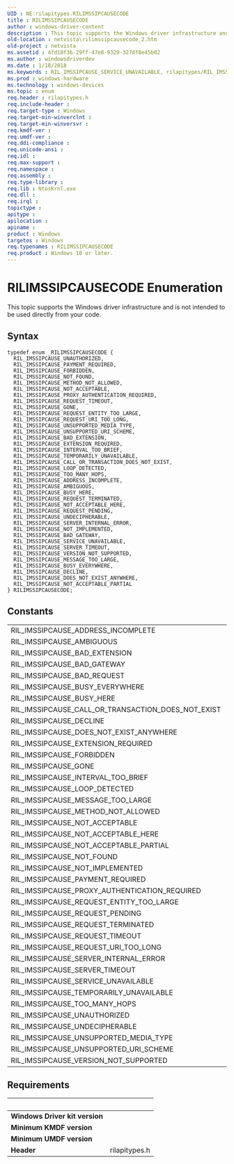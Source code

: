 ```yaml
---
UID : NE:rilapitypes.RILIMSSIPCAUSECODE
title : RILIMSSIPCAUSECODE
author : windows-driver-content
description : This topic supports the Windows driver infrastructure and is not intended to be used directly from your code.
old-location : netvista\rilimssipcausecode_2.htm
old-project : netvista
ms.assetid : 4fd18f3b-29ff-47e8-9329-327df8e45b02
ms.author : windowsdriverdev
ms.date : 1/18/2018
ms.keywords : RIL_IMSSIPCAUSE_SERVICE_UNAVAILABLE, rilapitypes/RIL_IMSSIPCAUSE_BUSY_EVERYWHERE, rilapitypes/RIL_IMSSIPCAUSE_REQUEST_PENDING, rilapitypes/RIL_IMSSIPCAUSE_TOO_MANY_HOPS, rilapitypes/RIL_IMSSIPCAUSE_DOES_NOT_EXIST_ANYWHERE, rilapitypes/RIL_IMSSIPCAUSE_UNAUTHORIZED, rilapitypes/RIL_IMSSIPCAUSE_METHOD_NOT_ALLOWED, rilapitypes/RIL_IMSSIPCAUSE_REQUEST_URI_TOO_LONG, RIL_IMSSIPCAUSE_NOT_ACCEPTABLE_PARTIAL, RIL_IMSSIPCAUSE_AMBIGUOUS, RIL_IMSSIPCAUSE_MESSAGE_TOO_LARGE, rilapitypes/RILIMSSIPCAUSECODE, RIL_IMSSIPCAUSE_NOT_ACCEPTABLE_HERE, RIL_IMSSIPCAUSE_VERSION_NOT_SUPPORTED, rilapitypes/RIL_IMSSIPCAUSE_MESSAGE_TOO_LARGE, rilapitypes/RIL_IMSSIPCAUSE_BAD_EXTENSION, rilapitypes/RIL_IMSSIPCAUSE_BUSY_HERE, RIL_IMSSIPCAUSE_SERVER_TIMEOUT, RIL_IMSSIPCAUSE_NOT_FOUND, RIL_IMSSIPCAUSE_GONE, RIL_IMSSIPCAUSE_NOT_IMPLEMENTED, RIL_IMSSIPCAUSE_TOO_MANY_HOPS, RIL_IMSSIPCAUSE_METHOD_NOT_ALLOWED, rilapitypes/RIL_IMSSIPCAUSE_REQUEST_TERMINATED, rilapitypes/RIL_IMSSIPCAUSE_NOT_FOUND, rilapitypes/RIL_IMSSIPCAUSE_NOT_IMPLEMENTED, rilapitypes/RIL_IMSSIPCAUSE_SERVER_TIMEOUT, rilapitypes/RIL_IMSSIPCAUSE_REQUEST_TIMEOUT, RIL_IMSSIPCAUSE_UNAUTHORIZED, RIL_IMSSIPCAUSE_INTERVAL_TOO_BRIEF, rilapitypes/RIL_IMSSIPCAUSE_NOT_ACCEPTABLE_HERE, RIL_IMSSIPCAUSE_SERVER_INTERNAL_ERROR, rilapitypes/RIL_IMSSIPCAUSE_DECLINE, RIL_IMSSIPCAUSE_REQUEST_PENDING, rilapitypes/RIL_IMSSIPCAUSE_PAYMENT_REQUIRED, rilapitypes/RIL_IMSSIPCAUSE_VERSION_NOT_SUPPORTED, RIL_IMSSIPCAUSE_DOES_NOT_EXIST_ANYWHERE, RIL_IMSSIPCAUSE_ADDRESS_INCOMPLETE, rilapitypes/RIL_IMSSIPCAUSE_SERVER_INTERNAL_ERROR, rilapitypes/RIL_IMSSIPCAUSE_TEMPORARILY_UNAVAILABLE, RIL_IMSSIPCAUSE_LOOP_DETECTED, rilapitypes/RIL_IMSSIPCAUSE_CALL_OR_TRANSACTION_DOES_NOT_EXIST, RILIMSSIPCAUSECODE enumeration [Network Drivers Starting with Windows Vista], RIL_IMSSIPCAUSE_PAYMENT_REQUIRED, rilapitypes/RIL_IMSSIPCAUSE_UNDECIPHERABLE, RIL_IMSSIPCAUSE_BUSY_HERE, RIL_IMSSIPCAUSE_BUSY_EVERYWHERE, rilapitypes/RIL_IMSSIPCAUSE_EXTENSION_REQUIRED, rilapitypes/RIL_IMSSIPCAUSE_LOOP_DETECTED, rilapitypes/RIL_IMSSIPCAUSE_FORBIDDEN, RIL_IMSSIPCAUSE_NOT_ACCEPTABLE, rilapitypes/RIL_IMSSIPCAUSE_GONE, rilapitypes/RIL_IMSSIPCAUSE_INTERVAL_TOO_BRIEF, rilapitypes/RIL_IMSSIPCAUSE_SERVICE_UNAVAILABLE, rilapitypes/RIL_IMSSIPCAUSE_NOT_ACCEPTABLE, RIL_IMSSIPCAUSE_EXTENSION_REQUIRED, rilapitypes/RIL_IMSSIPCAUSE_ADDRESS_INCOMPLETE, RIL_IMSSIPCAUSE_DECLINE, rilapitypes/RIL_IMSSIPCAUSE_NOT_ACCEPTABLE_PARTIAL, rilapitypes/RIL_IMSSIPCAUSE_PROXY_AUTHENTICATION_REQUIRED, netvista.rilimssipcausecode_2, RIL_IMSSIPCAUSE_BAD_GATEWAY, rilapitypes/RIL_IMSSIPCAUSE_UNSUPPORTED_URI_SCHEME, RIL_IMSSIPCAUSE_CALL_OR_TRANSACTION_DOES_NOT_EXIST, RILIMSSIPCAUSECODE, RIL_IMSSIPCAUSE_REQUEST_TIMEOUT, rilapitypes/RIL_IMSSIPCAUSE_REQUEST_ENTITY_TOO_LARGE, RIL_IMSSIPCAUSE_UNSUPPORTED_MEDIA_TYPE, RIL_IMSSIPCAUSE_BAD_EXTENSION, RIL_IMSSIPCAUSE_UNSUPPORTED_URI_SCHEME, RIL_IMSSIPCAUSE_REQUEST_ENTITY_TOO_LARGE, RIL_IMSSIPCAUSE_REQUEST_URI_TOO_LONG, RIL_IMSSIPCAUSE_TEMPORARILY_UNAVAILABLE, rilapitypes/RIL_IMSSIPCAUSE_AMBIGUOUS, RIL_IMSSIPCAUSE_UNDECIPHERABLE, RIL_IMSSIPCAUSE_PROXY_AUTHENTICATION_REQUIRED, RIL_IMSSIPCAUSE_FORBIDDEN, rilapitypes/RIL_IMSSIPCAUSE_BAD_GATEWAY, RIL_IMSSIPCAUSE_REQUEST_TERMINATED, rilapitypes/RIL_IMSSIPCAUSE_UNSUPPORTED_MEDIA_TYPE
ms.prod : windows-hardware
ms.technology : windows-devices
ms.topic : enum
req.header : rilapitypes.h
req.include-header : 
req.target-type : Windows
req.target-min-winverclnt : 
req.target-min-winversvr : 
req.kmdf-ver : 
req.umdf-ver : 
req.ddi-compliance : 
req.unicode-ansi : 
req.idl : 
req.max-support : 
req.namespace : 
req.assembly : 
req.type-library : 
req.lib : NtosKrnl.exe
req.dll : 
req.irql : 
topictype : 
apitype : 
apilocation : 
apiname : 
product : Windows
targetos : Windows
req.typenames : RILIMSSIPCAUSECODE
req.product : Windows 10 or later.
---
```


# RILIMSSIPCAUSECODE Enumeration
This topic supports the Windows driver infrastructure and is not intended to be used directly from your code.

## Syntax
````
typedef enum _RILIMSSIPCAUSECODE { 
  RIL_IMSSIPCAUSE_UNAUTHORIZED,
  RIL_IMSSIPCAUSE_PAYMENT_REQUIRED,
  RIL_IMSSIPCAUSE_FORBIDDEN,
  RIL_IMSSIPCAUSE_NOT_FOUND,
  RIL_IMSSIPCAUSE_METHOD_NOT_ALLOWED,
  RIL_IMSSIPCAUSE_NOT_ACCEPTABLE,
  RIL_IMSSIPCAUSE_PROXY_AUTHENTICATION_REQUIRED,
  RIL_IMSSIPCAUSE_REQUEST_TIMEOUT,
  RIL_IMSSIPCAUSE_GONE,
  RIL_IMSSIPCAUSE_REQUEST_ENTITY_TOO_LARGE,
  RIL_IMSSIPCAUSE_REQUEST_URI_TOO_LONG,
  RIL_IMSSIPCAUSE_UNSUPPORTED_MEDIA_TYPE,
  RIL_IMSSIPCAUSE_UNSUPPORTED_URI_SCHEME,
  RIL_IMSSIPCAUSE_BAD_EXTENSION,
  RIL_IMSSIPCAUSE_EXTENSION_REQUIRED,
  RIL_IMSSIPCAUSE_INTERVAL_TOO_BRIEF,
  RIL_IMSSIPCAUSE_TEMPORARILY_UNAVAILABLE,
  RIL_IMSSIPCAUSE_CALL_OR_TRANSACTION_DOES_NOT_EXIST,
  RIL_IMSSIPCAUSE_LOOP_DETECTED,
  RIL_IMSSIPCAUSE_TOO_MANY_HOPS,
  RIL_IMSSIPCAUSE_ADDRESS_INCOMPLETE,
  RIL_IMSSIPCAUSE_AMBIGUOUS,
  RIL_IMSSIPCAUSE_BUSY_HERE,
  RIL_IMSSIPCAUSE_REQUEST_TERMINATED,
  RIL_IMSSIPCAUSE_NOT_ACCEPTABLE_HERE,
  RIL_IMSSIPCAUSE_REQUEST_PENDING,
  RIL_IMSSIPCAUSE_UNDECIPHERABLE,
  RIL_IMSSIPCAUSE_SERVER_INTERNAL_ERROR,
  RIL_IMSSIPCAUSE_NOT_IMPLEMENTED,
  RIL_IMSSIPCAUSE_BAD_GATEWAY,
  RIL_IMSSIPCAUSE_SERVICE_UNAVAILABLE,
  RIL_IMSSIPCAUSE_SERVER_TIMEOUT,
  RIL_IMSSIPCAUSE_VERSION_NOT_SUPPORTED,
  RIL_IMSSIPCAUSE_MESSAGE_TOO_LARGE,
  RIL_IMSSIPCAUSE_BUSY_EVERYWHERE,
  RIL_IMSSIPCAUSE_DECLINE,
  RIL_IMSSIPCAUSE_DOES_NOT_EXIST_ANYWHERE,
  RIL_IMSSIPCAUSE_NOT_ACCEPTABLE_PARTIAL
} RILIMSSIPCAUSECODE;
````

## Constants

<table>

<tr>
<td>RIL_IMSSIPCAUSE_ADDRESS_INCOMPLETE</td>
<td></td>
</tr>

<tr>
<td>RIL_IMSSIPCAUSE_AMBIGUOUS</td>
<td></td>
</tr>

<tr>
<td>RIL_IMSSIPCAUSE_BAD_EXTENSION</td>
<td></td>
</tr>

<tr>
<td>RIL_IMSSIPCAUSE_BAD_GATEWAY</td>
<td></td>
</tr>

<tr>
<td>RIL_IMSSIPCAUSE_BAD_REQUEST</td>
<td></td>
</tr>

<tr>
<td>RIL_IMSSIPCAUSE_BUSY_EVERYWHERE</td>
<td></td>
</tr>

<tr>
<td>RIL_IMSSIPCAUSE_BUSY_HERE</td>
<td></td>
</tr>

<tr>
<td>RIL_IMSSIPCAUSE_CALL_OR_TRANSACTION_DOES_NOT_EXIST</td>
<td></td>
</tr>

<tr>
<td>RIL_IMSSIPCAUSE_DECLINE</td>
<td></td>
</tr>

<tr>
<td>RIL_IMSSIPCAUSE_DOES_NOT_EXIST_ANYWHERE</td>
<td></td>
</tr>

<tr>
<td>RIL_IMSSIPCAUSE_EXTENSION_REQUIRED</td>
<td></td>
</tr>

<tr>
<td>RIL_IMSSIPCAUSE_FORBIDDEN</td>
<td></td>
</tr>

<tr>
<td>RIL_IMSSIPCAUSE_GONE</td>
<td></td>
</tr>

<tr>
<td>RIL_IMSSIPCAUSE_INTERVAL_TOO_BRIEF</td>
<td></td>
</tr>

<tr>
<td>RIL_IMSSIPCAUSE_LOOP_DETECTED</td>
<td></td>
</tr>

<tr>
<td>RIL_IMSSIPCAUSE_MESSAGE_TOO_LARGE</td>
<td></td>
</tr>

<tr>
<td>RIL_IMSSIPCAUSE_METHOD_NOT_ALLOWED</td>
<td></td>
</tr>

<tr>
<td>RIL_IMSSIPCAUSE_NOT_ACCEPTABLE</td>
<td></td>
</tr>

<tr>
<td>RIL_IMSSIPCAUSE_NOT_ACCEPTABLE_HERE</td>
<td></td>
</tr>

<tr>
<td>RIL_IMSSIPCAUSE_NOT_ACCEPTABLE_PARTIAL</td>
<td></td>
</tr>

<tr>
<td>RIL_IMSSIPCAUSE_NOT_FOUND</td>
<td></td>
</tr>

<tr>
<td>RIL_IMSSIPCAUSE_NOT_IMPLEMENTED</td>
<td></td>
</tr>

<tr>
<td>RIL_IMSSIPCAUSE_PAYMENT_REQUIRED</td>
<td></td>
</tr>

<tr>
<td>RIL_IMSSIPCAUSE_PROXY_AUTHENTICATION_REQUIRED</td>
<td></td>
</tr>

<tr>
<td>RIL_IMSSIPCAUSE_REQUEST_ENTITY_TOO_LARGE</td>
<td></td>
</tr>

<tr>
<td>RIL_IMSSIPCAUSE_REQUEST_PENDING</td>
<td></td>
</tr>

<tr>
<td>RIL_IMSSIPCAUSE_REQUEST_TERMINATED</td>
<td></td>
</tr>

<tr>
<td>RIL_IMSSIPCAUSE_REQUEST_TIMEOUT</td>
<td></td>
</tr>

<tr>
<td>RIL_IMSSIPCAUSE_REQUEST_URI_TOO_LONG</td>
<td></td>
</tr>

<tr>
<td>RIL_IMSSIPCAUSE_SERVER_INTERNAL_ERROR</td>
<td></td>
</tr>

<tr>
<td>RIL_IMSSIPCAUSE_SERVER_TIMEOUT</td>
<td></td>
</tr>

<tr>
<td>RIL_IMSSIPCAUSE_SERVICE_UNAVAILABLE</td>
<td></td>
</tr>

<tr>
<td>RIL_IMSSIPCAUSE_TEMPORARILY_UNAVAILABLE</td>
<td></td>
</tr>

<tr>
<td>RIL_IMSSIPCAUSE_TOO_MANY_HOPS</td>
<td></td>
</tr>

<tr>
<td>RIL_IMSSIPCAUSE_UNAUTHORIZED</td>
<td></td>
</tr>

<tr>
<td>RIL_IMSSIPCAUSE_UNDECIPHERABLE</td>
<td></td>
</tr>

<tr>
<td>RIL_IMSSIPCAUSE_UNSUPPORTED_MEDIA_TYPE</td>
<td></td>
</tr>

<tr>
<td>RIL_IMSSIPCAUSE_UNSUPPORTED_URI_SCHEME</td>
<td></td>
</tr>

<tr>
<td>RIL_IMSSIPCAUSE_VERSION_NOT_SUPPORTED</td>
<td></td>
</tr>
</table>


## Requirements
| &nbsp; | &nbsp; |
| ---- |:---- |
| **Windows Driver kit version** |  |
| **Minimum KMDF version** |  |
| **Minimum UMDF version** |  |
| **Header** | rilapitypes.h |